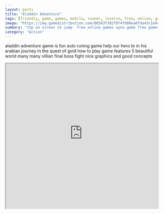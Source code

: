 ```yaml
---
layout: posts
title: "Aladdin Adventure"
tags: [friendly, game, games, mobile, runner, levelsn, free, online, games, oyna, game, free, games, play, play, games]
image: "https://img.gamedistribution.com/80363f382f0f4f689ea0fda43c1e9439.jpg"
summary: "tap on screen to jump  free online games oyna game free games play play games"
category: "Action"
---
```


aladdin adventure game is fun auto runing game help our hero to in his arabian journey in the quest of gold how to play game features 5 beautiful world many many villian final boss fight nice graphics and good concepts

<iframe width="100%" height="480px;" src="https://html5.gamedistribution.com/80363f382f0f4f689ea0fda43c1e9439/"></iframe>